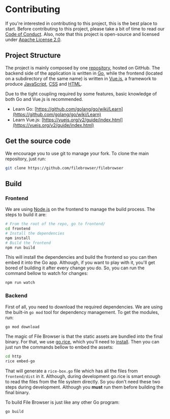# Contributing

If you're interested in contributing to this project, this is the best place to start. Before contributing to this project, please take a bit of time to read our [Code of Conduct](code-of-conduct.md). Also, note that this project is open-source and licensed under [Apache License 2.0](https://github.com/filebrowser/filebrowser/blob/master/LICENSE).

## Project Structure

The project is mainly composed by one [repository](https://github.com/filebrowser/filebrowser), hosted on GitHub. The backend side of the application is written in [Go](https://golang.org/), while the frontend \(located on a subdirectory of the same name\) is written in [Vue.js](https://vuejs.org/), a framework to produce [JavaScript](https://en.wikipedia.org/wiki/JavaScript), [CSS](https://en.wikipedia.org/wiki/Cascading_Style_Sheets) and [HTML](https://www.w3.org/html/).

Due to the tight coupling required by some features, basic knowledge of both Go and Vue.js is recommended.

* Learn Go: [https://github.com/golang/go/wiki/Learn](https://github.com/golang/go/wiki/Learn)
* Learn Vue.js: [https://vuejs.org/v2/guide/index.html](https://vuejs.org/v2/guide/index.html)

## Get the source code

We encourage you to use git to manage your fork. To clone the main repository, just run:

```bash
git clone https://github.com/filebrowser/filebrowser
```

## Build

### Frontend

We are using [Node.js](https://nodejs.org/en/) on the frontend to manage the build process. The steps to build it are:

```bash
# From the root of the repo, go to frontend/
cd frontend
# Install the dependencies
npm install
# Build the frontend
npm run build
```

This will install the dependencies and build the frontend so you can then embed it into the Go app. Although, if you want to play with it, you'll get bored of building it after every change you do. So, you can run the command bellow to watch for changes:

```bash
npm run watch
```

### Backend

First of all, you need to download the required dependencies. We are using the built-in `go mod` tool for dependency management. To get the modules, run:

```bash
go mod download
```

The magic of File Browser is that the static assets are bundled into the final binary. For that, we use [go.rice](https://github.com/GeertJohan/go.rice/), which you'll need to [install](https://github.com/GeertJohan/go.rice/#installation). Then you can just run the commands bellow to embed the assets:

```bash
cd http
rice embed-go
```

That will generate a `rice-box.go` file which has all the files from `frontend/dist` in it. Although, during development go.rice is smart enough to read the files from the file system directly. So you don't need these two steps during development. Although you **must** run them before building the final binary.

To build File Browser is just like any other Go program:

```bash
go build
```



